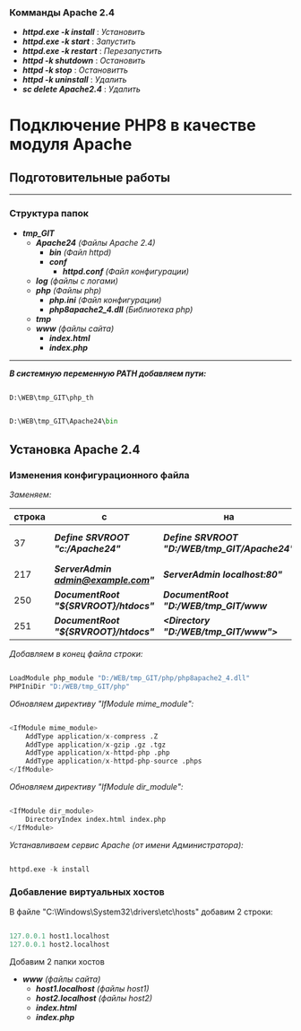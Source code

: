 ### Комманды Apache 2.4 ###
* ***httpd.exe -k install***  : _Установить_
* ***httpd.exe -k start***    : _Запустить_
* ***httpd.exe -k restart***  : _Перезапустить_
* ***httpd -k shutdown***     : _Остановить_
* ***httpd -k stop***         : _Остановитть_
* ***httpd -k uninstall***    : _Удалить_ 
* ***sc delete Apache2.4***    : _Удалить_ 

# Подключение PHP8 в качестве модуля Apache

## Подготовительные работы
---
### Структура папок
 - ***tmp_GIT***
    - ***Apache24*** _(Файлы Apache 2.4)_
        - ***bin*** _(Файл httpd)_
        - ***conf***
            - ***httpd.conf*** _(Файл конфигурации)_
    - ***log*** _(файлы с логами)_
    - ***php*** _(Файлы php)_
        - ***php.ini*** _(Файл конфигурации)_
        - ***php8apache2_4.dll*** _(Библиотека php)_
    - ***tmp***
    - ***www*** _(файлы сайта)_
        - ***index.html***
        - ***index.php***
---

 ***В системную переменную PATH добавляем пути:***
 ```python

D:\WEB\tmp_GIT\php_th

```
 ```python

D:\WEB\tmp_GIT\Apache24\bin

```


## Установка Apache 2.4

### Изменения конфигурационного файла

_Заменяем:_

|строка|с|на|пояснение|
|-----|-----|-----|-----|
|37|***Define SRVROOT "c:/Apache24"***|***Define SRVROOT "D:/WEB/tmp_GIT/Apache24"***|_Путь папки Apache_|
|217|***ServerAdmin admin@example.com"***|***ServerAdmin localhost:80"***|_адрес сайта_|
|250|***DocumentRoot "${SRVROOT}/htdocs"***|***DocumentRoot "D:/WEB/tmp_GIT/www***|_каталог сайта_|
|251|***DocumentRoot "${SRVROOT}/htdocs"***|***<Directory "D:/WEB/tmp_GIT/www">***|_каталог сайта_|

_Добавляем в конец файла строки:_

```python

LoadModule php_module "D:/WEB/tmp_GIT/php/php8apache2_4.dll"  
PHPIniDir "D:/WEB/tmp_GIT/php"

```

_Обновляем директиву "IfModule mime_module":_
```python

<IfModule mime_module>
    AddType application/x-compress .Z
    AddType application/x-gzip .gz .tgz
    AddType application/x-httpd-php .php
    AddType application/x-httpd-php-source .phps
</IfModule>

```

_Обновляем директиву "IfModule dir_module":_
```python

<IfModule dir_module>
    DirectoryIndex index.html index.php
</IfModule>

```

_Устанавливаем сервис Apache (от имени Администратора):_
```python

httpd.exe -k install

```

### Добавление виртуальных хостов

В файле "C:\Windows\System32\drivers\etc\hosts" добавим 2 строки:

```python

127.0.0.1 host1.localhost
127.0.0.1 host2.localhost

```

Добавим 2 папки хостов

- ***www*** _(файлы сайта)_
    - ***host1.localhost*** _(файлы host1)_
    - ***host2.localhost*** _(файлы host2)_
    - ***index.html***
    - ***index.php***
